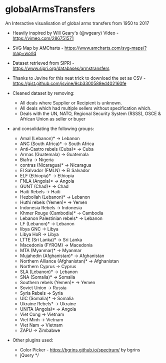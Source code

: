 # globalArmsTransfers
An Interactive visualisation of global arms transfers from 1950 to 2017

* Heavily inspired by Will Geary's (@wgeary) Video - https://vimeo.com/286751571


* SVG Map by AMCharts - https://www.amcharts.com/svg-maps/?map=world


* Dataset retrieved from SIPRI - https://www.sipri.org/databases/armstransfers
* Thanks to Jsvine for this neat trick to download the set as CSV - https://gist.github.com/jsvine/9cb3300588ed402160fe
* Cleaned dataset by removing:

	- All deals where Supplier or Recipient is unknown.
	- All deals which had multiple sellers without specification which. 
	- Deals with the UN, NATO, Regional Security System (RSSS), OSCE & African Union as seller or buyer

* and consolidating the following groups:
	- Amal (Lebanon)* -> Lebanon
	- ANC (South Africa)* -> South Africa
	- Anti-Castro rebels (Cuba)* -> Cuba
	- Armas (Guatemala) -> Guatemala
	- Biafra -> Nigeria
	- contras (Nicaragua)* -> Nicaragua
	- El Salvador (FMLN) -> El Salvador
	- ELF (Ethiopia)* -> Ethiopia
	- FNLA (Angola)* -> Angola
	- GUNT (Chad)* -> Chad
	- Haiti Rebels -> Haiti
	- Hezbollah (Lebanon)* -> Lebanon
	- Huthi rebels (Yemen)* -> Yemen
	- Indonesia Rebels -> Indonesia
	- Khmer Rouge (Cambodia)* -> Cambodia
	- Lebanon Palestinian rebels* -> Lebanon
	- LF (Lebanon)* -> Lebanon
	- libya GNC -> Libya
	- Libya HoR -> Libya
	- LTTE (Sri Lanka)* -> Sri Lanka
	- Macedonia (FYROM) -> Macedonia
	- MTA (Myanmar)* -> Myanmar
	- Mujahedin (Afghanistan)* -> Afghanistan
	- Northern Alliance (Afghanistan)* -> Afghanistan
	- Northern Cyprus -> Cyprus
	- SLA (Lebanon)* -> Lebanon
	- SNA (Somalia)* -> Somalia
	- Southern rebels (Yemen)* -> Yemen
	- Soviet Union -> Russia
	- Syria Rebels -> Syria
	- UIC (Somalia)* -> Somalia
	- Ukraine Rebels* -> Ukraine
	- UNITA (Angola)* -> Angola
	- Viet Cong -> Vietnam
	- Viet Minh -> Vietnam
	- Viet Nam -> Vietnam
	- ZAPU -> Zimbabwe


* Other plugins used: 
	- Color Picker - https://bgrins.github.io/spectrum/ by bgrins
	- jQuery 
*/
